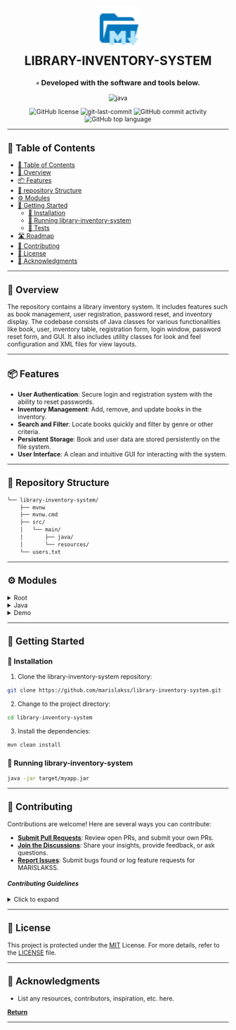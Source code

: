 <div align="center">
<h1 align="center">
<img src="https://raw.githubusercontent.com/PKief/vscode-material-icon-theme/ec559a9f6bfd399b82bb44393651661b08aaf7ba/icons/folder-markdown-open.svg" width="100" />
<br>LIBRARY-INVENTORY-SYSTEM</h1>
<h3>◦ Developed with the software and tools below.</h3>

<p align="center">
<img src="https://img.shields.io/badge/java-%23ED8B00.svg?style=flat-square&logo=openjdk&logoColor=white" alt="java" />
</p>
<img src="https://img.shields.io/github/license/marislakss/library-inventory-system?style=flat-square&color=5D6D7E" alt="GitHub license" />
<img src="https://img.shields.io/github/last-commit/marislakss/library-inventory-system?style=flat-square&color=5D6D7E" alt="git-last-commit" />
<img src="https://img.shields.io/github/commit-activity/m/marislakss/library-inventory-system?style=flat-square&color=5D6D7E" alt="GitHub commit activity" />
<img src="https://img.shields.io/github/languages/top/marislakss/library-inventory-system?style=flat-square&color=5D6D7E" alt="GitHub top language" />
</div>

---

## 📖 Table of Contents
- [📖 Table of Contents](#-table-of-contents)
- [📍 Overview](#-overview)
- [📦 Features](#-features)
- [📂 repository Structure](#-repository-structure)
- [⚙️ Modules](#modules)
- [🚀 Getting Started](#-getting-started)
    - [🔧 Installation](#-installation)
    - [🤖 Running library-inventory-system](#-running-library-inventory-system)
    - [🧪 Tests](#-tests)
- [🛣 Roadmap](#-roadmap)
- [🤝 Contributing](#-contributing)
- [📄 License](#-license)
- [👏 Acknowledgments](#-acknowledgments)

---


## 📍 Overview

The repository contains a library inventory system. It includes features such as book management, user registration, password reset, and inventory display. The codebase consists of Java classes for various functionalities like book, user, inventory table, registration form, login window, password reset form, and GUI. It also includes utility classes for look and feel configuration and XML files for view layouts.

---

## 📦 Features

- **User Authentication**: Secure login and registration system with the ability to reset passwords.
- **Inventory Management**: Add, remove, and update books in the inventory.
- **Search and Filter**: Locate books quickly and filter by genre or other criteria.
- **Persistent Storage**: Book and user data are stored persistently on the file system.
- **User Interface**: A clean and intuitive GUI for interacting with the system.

---


## 📂 Repository Structure

```sh
└── library-inventory-system/
    ├── mvnw
    ├── mvnw.cmd
    ├── src/
    │   └── main/
    │       ├── java/
    │       └── resources/
    └── users.txt

```

---


## ⚙️ Modules

<details closed><summary>Root</summary>

| File                                                                                    | Summary                                                                                                                                                                                                                                                                                                                                                                                              |
| ---                                                                                     | ---                                                                                                                                                                                                                                                                                                                                                                                                  |
| [mvnw.cmd](https://github.com/marislakss/library-inventory-system/blob/main/mvnw.cmd)   | The code is a batch script that serves as a start-up script for Apache Maven. It sets up the necessary environment variables, validates the Java installation, detects the project base directory, and downloads the Maven wrapper if necessary. Finally, it launches Maven with the proper configuration and command-line arguments.                                                                |
| [mvnw](https://github.com/marislakss/library-inventory-system/blob/main/mvnw)           | This code is a script written in the Unix shell language that is used to start up the Maven build tool. It sets up the environment variables required to run Maven and then executes the Maven wrapper main class to start the Maven build process. The script also includes an extension that allows automatically downloading the Maven wrapper JAR if it is not present in the project directory. |
| [users.txt](https://github.com/marislakss/library-inventory-system/blob/main/users.txt) | This code represents a directory tree structure for a library inventory system. It contains the necessary files and folders for building and running the system. The "users.txt" file stores user information in a comma-separated format, including username, password, first name, last name, phone number, email, and a personal description.                                                     |

</details>

<details closed><summary>Java</summary>

| File                                                                                                                | Summary                                                                                                                                                                                                                                                     |
| ---                                                                                                                 | ---                                                                                                                                                                                                                                                         |
| [module-info.java](https://github.com/marislakss/library-inventory-system/blob/main/src/main/java/module-info.java) | This code declares a Java module named "com.example.demo". It requires four external modules: javafx.controls, javafx.fxml, java.desktop, and java.logging. It opens the package "com.example.demo" to javafx.fxml and exports it for other modules to use. |

</details>

<details closed><summary>Demo</summary>

| File                                                                                                                                                       | Summary                                                                                                                                                                                                                                                                                                                                                                                                                                                                                                                                                                                                                                                                                                                                                                     |
| ---                                                                                                                                                        | ---                                                                                                                                                                                                                                                                                                                                                                                                                                                                                                                                                                                                                                                                                                                                                                         |
| [Book.java](https://github.com/marislakss/library-inventory-system/blob/main/src/main/java/com/example/demo/Book.java)                                     | The given code represents the Book class in a library inventory system. It defines the properties and methods associated with a book object. The properties include id, name, genre, price, quantity, publish, printed, and isbnNumber. The class provides getter and setter methods for each property, allowing access and modification of the book's information.                                                                                                                                                                                                                                                                                                                                                                                                         |
| [InventoryTableModel.java](https://github.com/marislakss/library-inventory-system/blob/main/src/main/java/com/example/demo/InventoryTableModel.java)       | The code above defines the InventoryTableModel class, which extends the AbstractTableModel class. This class is used for displaying the inventory of books in a JTable component. It contains a list of books as its data and implements various methods to interact with the table, such as retrieving column names, retrieving and setting cell values, and determining cell editability. It uses an enum to define the column names and indices for easy reference.                                                                                                                                                                                                                                                                                                      |
| [RegistrationForm.java](https://github.com/marislakss/library-inventory-system/blob/main/src/main/java/com/example/demo/RegistrationForm.java)             | The code above is a Java program that implements a registration form GUI (Graphical User Interface). It allows users to input their information such as username, password, first name, last name, contact number, email, and security question. The program then checks if the entered username is already taken by reading user records from a text file called "users.txt". If the username is available, a new user record is created and appended to the file. If the username is already taken, an error message is displayed. The program also includes a cancel button that clears the input fields and closes the registration form window. The core functionality revolves around validating usernames, saving user records, and displaying messages to the user. |
| [LoginWindow.java](https://github.com/marislakss/library-inventory-system/blob/main/src/main/java/com/example/demo/LoginWindow.java)                       | Exception:                                                                                                                                                                                                                                                                                                                                                                                                                                                                                                                                                                                                                                                                                                                                                                  |
| [User.java](https://github.com/marislakss/library-inventory-system/blob/main/src/main/java/com/example/demo/User.java)                                     | The code defines a User class with instance variables for username, password, security question, and security answer. It includes a constructor to initialize these variables and getter/setter methods for accessing and modifying the variables. The encapsulation principle is utilized to hide the object's internal state and expose only necessary information.                                                                                                                                                                                                                                                                                                                                                                                                       |
| [ResetPasswordForm.java](https://github.com/marislakss/library-inventory-system/blob/main/src/main/java/com/example/demo/ResetPasswordForm.java)           | The code represents a GUI form for resetting a user's password. It allows the user to enter their username, old password, new password, and security question. Upon clicking the "Reset Password" button, the code validates the user's information against a text file ("users.txt") containing user data. If the information matches, the code updates the user's password in the text file. If not, an error message is displayed.                                                                                                                                                                                                                                                                                                                                       |
| [InventoryManagementGUI.java](https://github.com/marislakss/library-inventory-system/blob/main/src/main/java/com/example/demo/InventoryManagementGUI.java) | The code above defines a GUI (Graphical User Interface) for an inventory management system. It includes UI components such as text fields, combo boxes, and a table. The GUI allows users to add, update, and remove books from the inventory. It also provides functionality to display the inventory in a table format and performs validations on user inputs. The code utilizes constants for genres, fonts, colors, column names, and error/success messages. It also logs events using a logger object. The inventory is stored in an ArrayList<Book> and is initially populated with two books.                                                                                                                                                                      |
| [LookAndFeelUtil.java](https://github.com/marislakss/library-inventory-system/blob/main/src/main/java/com/example/demo/LookAndFeelUtil.java)               | The code is a utility class called "LookAndFeelUtil" which provides methods to configure the LookAndFeel of the application. It has a private constructor to prevent instantiation, and a "setLookAndFeel" method that sets the LookAndFeel of the application to Nimbus, if available. The code uses the Logger class for logging any errors that occur while setting the LookAndFeel.                                                                                                                                                                                                                                                                                                                                                                                     |
| [hello-view.fxml](https://github.com/marislakss/library-inventory-system/blob/main/src/main/resources/com/example/demo/hello-view.fxml)                    | The code snippet is an XML file that represents the layout for a JavaFX application view. It includes a VBox container with a Label and a Button. The VBox is centered and has a spacing of 20. The Label has an ID of "welcomeText" and the Button has a text of "Hello!" with an event handler for the "onHelloButtonClick" action. The XML also specifies padding for the VBox. This code is likely part of a larger JavaFX application for displaying a welcome screen with a button.                                                                                                                                                                                                                                                                                   |

</details>

---

## 🚀 Getting Started


### 🔧 Installation

1. Clone the library-inventory-system repository:
```sh
git clone https://github.com/marislakss/library-inventory-system.git
```

2. Change to the project directory:
```sh
cd library-inventory-system
```

3. Install the dependencies:
```sh
mvn clean install
```

### 🤖 Running library-inventory-system

```sh
java -jar target/myapp.jar
```

---

## 🤝 Contributing

Contributions are welcome! Here are several ways you can contribute:

- **[Submit Pull Requests](https://github.com/marislakss/library-inventory-system/blob/main/CONTRIBUTING.md)**: Review open PRs, and submit your own PRs.
- **[Join the Discussions](https://github.com/marislakss/library-inventory-system/discussions)**: Share your insights, provide feedback, or ask questions.
- **[Report Issues](https://github.com/marislakss/library-inventory-system/issues)**: Submit bugs found or log feature requests for MARISLAKSS.

#### *Contributing Guidelines*

<details closed>
<summary>Click to expand</summary>

1. **Fork the Repository**: Start by forking the project repository to your GitHub account.
2. **Clone Locally**: Clone the forked repository to your local machine using a Git client.
   ```sh
   git clone <your-forked-repo-url>
   ```
3. **Create a New Branch**: Always work on a new branch, giving it a descriptive name.
   ```sh
   git checkout -b new-feature-x
   ```
4. **Make Your Changes**: Develop and test your changes locally.
5. **Commit Your Changes**: Commit with a clear and concise message describing your updates.
   ```sh
   git commit -m 'Implemented new feature x.'
   ```
6. **Push to GitHub**: Push the changes to your forked repository.
   ```sh
   git push origin new-feature-x
   ```
7. **Submit a Pull Request**: Create a PR against the original project repository. Clearly describe the changes and their motivations.

Once your PR is reviewed and approved, it will be merged into the main branch.

</details>

---

## 📄 License


This project is protected under the [MIT](https://choosealicense.com/licenses) License. For more details, refer to the [LICENSE](https://choosealicense.com/licenses/) file.

---

## 👏 Acknowledgments

- List any resources, contributors, inspiration, etc. here.

[**Return**](#Top)

---

